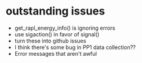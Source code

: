 # outstanding issues

- get_rapl_energy_info() is ignoring errors
- use sigaction() in favor of signal()
- turn these into github issues
- I think there's some bug in PP1 data collection??
- Error messages that aren't awful
